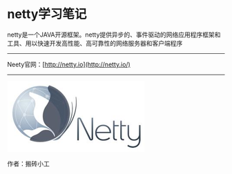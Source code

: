 # netty学习笔记

netty是一个JAVA开源框架。netty提供异步的、事件驱动的网络应用程序框架和工具、用以快速开发高性能、高可靠性的网络服务器和客户端程序

---

Neety官网：[http://netty.io](http://netty.io/)

---

![](/assets/u=890957247,1113523028&fm=27&gp=0.jpg)







作者：搬砖小工



